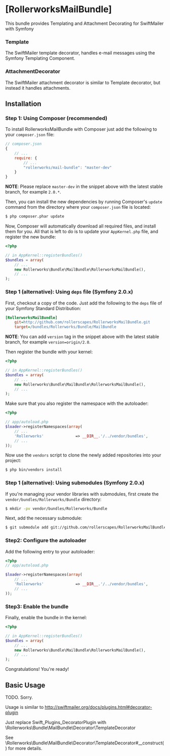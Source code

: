 ﻿[RollerworksMailBundle]
=======================

This bundle provides Templating and Attachment Decorating for SwiftMailer with Symfony

### Template

The SwiftMailer template decorator, handles e-mail messages using the Symfony Templating Component.

### AttachmentDecorator

The SwiftMailer attachment decorator is similar to Template decorator, but instead it handles attachments.

## Installation

### Step 1: Using Composer (recommended)

To install RollerworksMailBundle with Composer just add the following to your
`composer.json` file:

```js
// composer.json
{
    // ...
    require: {
        // ...
        "rollerworks/mail-bundle": "master-dev"
    }
}
```

**NOTE**: Please replace `master-dev` in the snippet above with the latest stable
branch, for example ``2.0.*``.

Then, you can install the new dependencies by running Composer's ``update``
command from the directory where your ``composer.json`` file is located:

```bash
$ php composer.phar update
```

Now, Composer will automatically download all required files, and install them
for you. All that is left to do is to update your ``AppKernel.php`` file, and
register the new bundle:

```php
<?php

// in AppKernel::registerBundles()
$bundles = array(
    // ...
    new Rollerworks\Bundle\MailBundle\RollerworksMailBundle(),
    // ...
);
```

### Step 1 (alternative): Using ``deps`` file (Symfony 2.0.x)

First, checkout a copy of the code. Just add the following to the ``deps``
file of your Symfony Standard Distribution:

```ini
[RollerworksMailBundle]
    git=http://github.com/rollerscapes/RollerworksMailBundle.git
    target=/bundles/Rollerworks/Bundle/MailBundle
```

**NOTE**: You can add `version` tag in the snippet above with the latest stable
branch, for example ``version=origin/2.0``.

Then register the bundle with your kernel:

```php
<?php

// in AppKernel::registerBundles()
$bundles = array(
    // ...
    new Rollerworks\Bundle\MailBundle\RollerworksMailBundle(),
    // ...
);
```

Make sure that you also register the namespace with the autoloader:

```php
<?php

// app/autoload.php
$loader->registerNamespaces(array(
    // ...
    'Rollerworks'              => __DIR__.'/../vendor/bundles',
    // ...
));
```

Now use the ``vendors`` script to clone the newly added repositories
into your project:

```bash
$ php bin/vendors install
```

### Step 1 (alternative): Using submodules (Symfony 2.0.x)

If you're managing your vendor libraries with submodules, first create the
`vendor/bundles/Rollerworks/Bundle` directory:

``` bash
$ mkdir -pv vendor/bundles/Rollerworks/Bundle
```

Next, add the necessary submodule:

``` bash
$ git submodule add git://github.com/rollerscapes/RollerworksMailBundle.git vendor/bundles/Rollerworks/Bundle/MailBundle
```

### Step2: Configure the autoloader

Add the following entry to your autoloader:

``` php
<?php
// app/autoload.php

$loader->registerNamespaces(array(
    // ...
    'Rollerworks'              => __DIR__.'/../vendor/bundles',
    // ...
));
```

### Step3: Enable the bundle

Finally, enable the bundle in the kernel:

``` php
<?php

// in AppKernel::registerBundles()
$bundles = array(
    // ...
    new Rollerworks\Bundle\MailBundle\RollerworksMailBundle(),
    // ...
);
```

Congratulations! You're ready!

## Basic Usage

TODO. Sorry.

Usage is similar to http://swiftmailer.org/docs/plugins.html#decorator-plugin

Just replace Swift_Plugins_DecoratorPlugin with \Rollerworks\Bundle\MailBundle\Decorator\TemplateDecorator

See \Rollerworks\Bundle\MailBundle\Decorator\TemplateDecorator#__construct() for more details.
